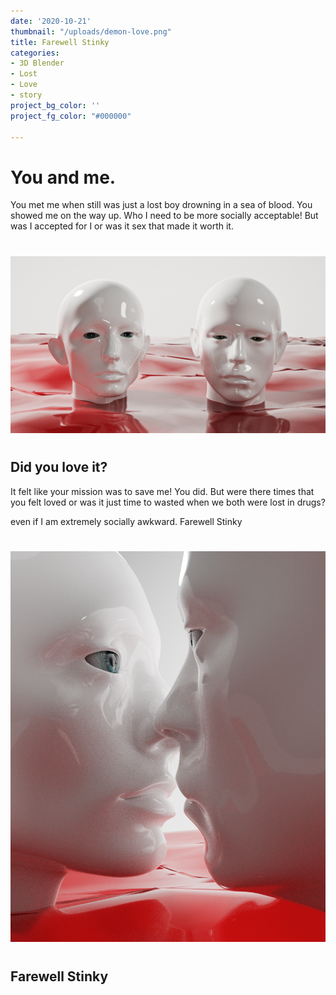 ```yaml
---
date: '2020-10-21'
thumbnail: "/uploads/demon-love.png"
title: Farewell Stinky
categories:
- 3D Blender
- Lost
- Love
- story
project_bg_color: ''
project_fg_color: "#000000"

---
```

# You and me.

You met me when still was just a lost boy drowning in a sea of blood. You showed me on the way up. Who I need to be more socially acceptable! But was I accepted for I or was it sex that made it worth it.

#

![](/uploads/demon-love.png)

#

## Did you love it?

It felt like your mission was to save me! You did. But were there times that you felt loved or was it just time to wasted when we both were lost in drugs?

even if I am extremely socially awkward. Farewell Stinky

#

![](/uploads/blood-kiss-denoise.png)

#

## Farewell Stinky